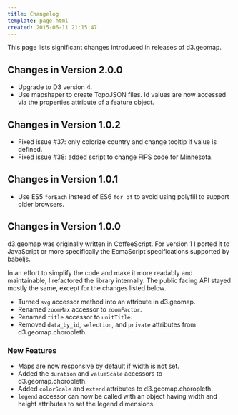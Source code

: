 ```yaml
---
title: Changelog
template: page.html
created: 2015-06-11 21:15:47
---
```

This page lists significant changes introduced in releases of d3.geomap.

## Changes in Version 2.0.0

* Upgrade to D3 version 4.
* Use mapshaper to create TopoJSON files. Id values are now accessed via the properties attribute of a feature object.

## Changes in Version 1.0.2

* Fixed issue #37: only colorize country and change tooltip if value is defined.
* Fixed issue #38: added script to change FIPS code for Minnesota.

## Changes in Version 1.0.1

* Use ES5 `forEach` instead of ES6 `for of` to avoid using polyfill to support older browsers.

## Changes in Version 1.0.0

d3.geomap was originally written in CoffeeScript. For version 1 I ported it to JavaScript or more specifically the EcmaScript specifications supported by babeljs.

In an effort to simplify the code and make it more readably and maintainable, I refactored the library internally. The public facing API stayed mostly the same, except for the changes listed below.

* Turned `svg` accessor method into an attribute in d3.geomap.
* Renamed `zoomMax` accessor to `zoomFactor`.
* Renamed `title` accessor to `unitTitle`.
* Removed `data_by_id`, `selection`, and `private` attributes from d3.geomap.choropleth.

### New Features

* Maps are now responsive by default if width is not set.
* Added the `duration` and `valueScale` accessors to d3.geomap.choropleth.
* Added `colorScale` and `extend` attributes to d3.geomap.choropleth.
* `legend` accessor can now be called with an object having width and height attributes to set the legend dimensions.